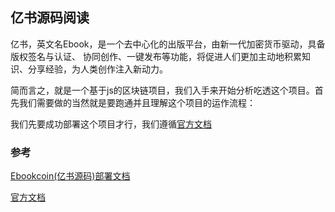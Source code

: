 ## 亿书源码阅读
亿书，英文名Ebook，是一个去中心化的出版平台，由新一代加密货币驱动，具备版权签名与认证、 协同创作、一键发布等功能，将促进人们更加主动地积累知识、分享经验，为人类创作注入新动力。

简而言之，就是一个基于js的区块链项目，我们入手来开始分析吃透这个项目。首先我们需要做的当然就是要跑通并且理解这个项目的运作流程：

我们先要成功部署这个项目才行，我们遵循[官方文档](https://github.com/Ebookcoin/ebookcoin/wiki/install)


### 参考
[Ebookcoin(亿书源码)部署文档](https://my.oschina.net/zcjlq/blog/1556985)

[官方文档](https://github.com/Ebookcoin/ebookcoin/wiki/install)
